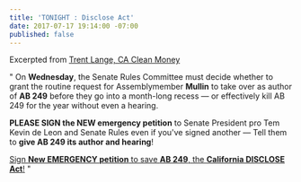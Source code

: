 ```yaml
---
title: 'TONIGHT : Disclose Act'
date: 2017-07-17 19:14:00 -07:00
published: false
---
```



Excerpted from [Trent Lange, CA Clean Money](http://www.caclean.org/aboutus/trent_lange.php)

"  On **Wednesday**, the Senate Rules Committee must decide whether to grant the routine request for Assemblymember **Mullin** to take over as author of **AB 249** before they go into a month-long recess — or effectively kill AB 249 for the year without even a hearing.

**PLEASE SIGN the NEW emergency petition** to Senate President pro Tem Kevin de Leon and Senate Rules even if you've signed another — Tell them to **give AB 249 its author and hearing**!

[Sign **New EMERGENCY petition** to save **AB 249**, the **California DISCLOSE Act**!](https://www.yesfairelections.org/petition/ab249-ccmaf.php?recipientId=vDIQcf26fXWZyeh2V211w1&email=greglpennington@aol.com&ms=newsletter-2017-07-17-new-author) "
